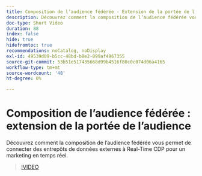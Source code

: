 ```yaml
---
title: Composition de l’audience fédérée - Extension de la portée de l’audience
description: Découvrez comment la composition de l’audience fédérée vous permet de connecter des entrepôts de données externes à Real-Time CDP pour un marketing en temps réel.
doc-type: Short Video
duration: 88
index: false
hide: true
hidefromtoc: true
recommendations: noCatalog, noDisplay
exl-id: 49539d09-b5cc-48bd-b8e2-899af4967355
source-git-commit: 53b51e517435668d99b4516f80c0c074d06a4165
workflow-type: tm+mt
source-wordcount: '48'
ht-degree: 0%

---
```


# Composition de l’audience fédérée : extension de la portée de l’audience

Découvrez comment la composition de l’audience fédérée vous permet de connecter des entrepôts de données externes à Real-Time CDP pour un marketing en temps réel.

<!-- 62_S508_3442517_87_federated-audience-composition-expanding-audience-reach -->
>[!VIDEO](https://video.tv.adobe.com/v/3458295/?learn=on&enablevpops=true)
